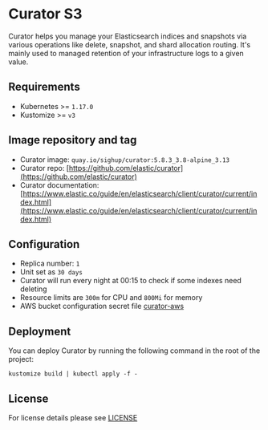 # Curator S3

Curator helps you manage your Elasticsearch indices and snapshots via various
operations like delete, snapshot, and shard allocation routing. It's mainly used
to managed retention of your infrastructure logs to a given value.

## Requirements

-   Kubernetes >= `1.17.0`
-   Kustomize >= `v3`

## Image repository and tag

-   Curator image: `quay.io/sighup/curator:5.8.3_3.8-alpine_3.13`
-   Curator repo: [https://github.com/elastic/curator](https://github.com/elastic/curator)
-   Curator documentation:
    [https://www.elastic.co/guide/en/elasticsearch/client/curator/current/index.html](https://www.elastic.co/guide/en/elasticsearch/client/curator/current/index.html)

## Configuration

-   Replica number: `1`
-   Unit set as `30 days`
-   Curator will run every night at 00:15 to check if some indexes need deleting
-   Resource limits are `300m` for CPU and `800Mi` for memory
-   AWS bucket configuration secret file [curator-aws](../../examples/curator-s3-deployment/secret/curator-aws.env)

## Deployment

You can deploy Curator by running the following command in the root of the project:

```shell
kustomize build | kubectl apply -f -
```

## License

For license details please see [LICENSE](../../LICENSE)

